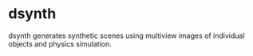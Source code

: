 # dsynth
dsynth generates synthetic scenes using multiview images of individual objects and physics simulation.
